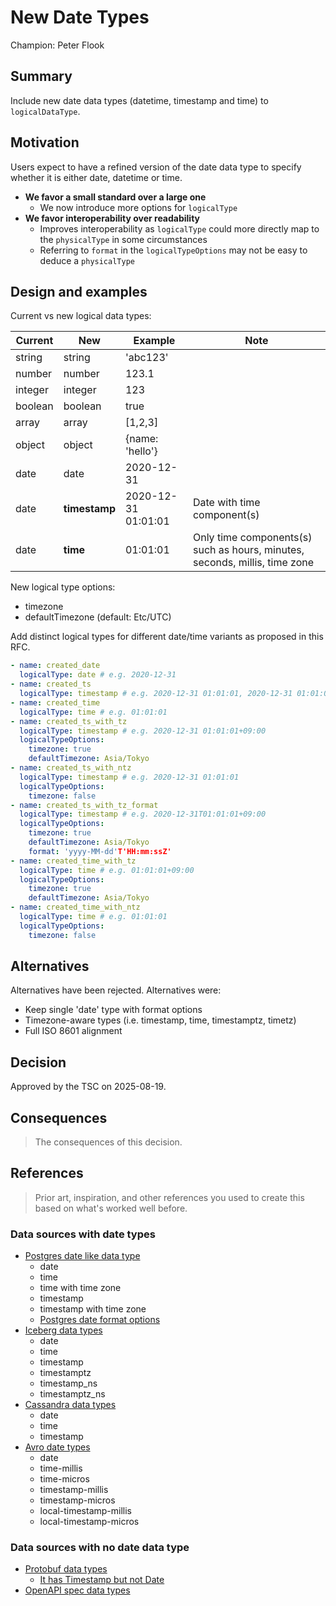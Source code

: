 # New Date Types

Champion: Peter Flook

## Summary

Include new date data types (datetime, timestamp and time) to `logicalDataType`.

## Motivation

Users expect to have a refined version of the date data type to specify whether it is either date, datetime or time.

- **We favor a small standard over a large one**
  - We now introduce more options for `logicalType`
- **We favor interoperability over readability**
  - Improves interoperability as `logicalType` could more directly map to the `physicalType` in some circumstances
  - Referring to `format` in the `logicalTypeOptions` may not be easy to deduce a `physicalType`

## Design and examples

Current vs new logical data types:

| Current | New           | Example             | Note                                                                       |
| ------- | ------------- | ------------------- | -------------------------------------------------------------------------- |
| string  | string        | 'abc123'            |                                                                            |
| number  | number        | 123.1               |                                                                            |
| integer | integer       | 123                 |                                                                            |
| boolean | boolean       | true                |                                                                            |
| array   | array         | [1,2,3]             |                                                                            |
| object  | object        | {name: 'hello'}     |                                                                            |
| date    | date          | 2020-12-31          |                                                                            |
| date    | **timestamp** | 2020-12-31 01:01:01 | Date with time component(s)                                                |
| date    | **time**      | 01:01:01            | Only time components(s) such as hours, minutes, seconds, millis, time zone |

New logical type options:

- timezone
- defaultTimezone (default: Etc/UTC)

Add distinct logical types for different date/time variants as proposed in this RFC.

```yaml
- name: created_date
  logicalType: date # e.g. 2020-12-31
- name: created_ts
  logicalType: timestamp # e.g. 2020-12-31 01:01:01, 2020-12-31 01:01:01+09:00
- name: created_time
  logicalType: time # e.g. 01:01:01
- name: created_ts_with_tz
  logicalType: timestamp # e.g. 2020-12-31 01:01:01+09:00
  logicalTypeOptions:
    timezone: true
    defaultTimezone: Asia/Tokyo
- name: created_ts_with_ntz
  logicalType: timestamp # e.g. 2020-12-31 01:01:01
  logicalTypeOptions:
    timezone: false
- name: created_ts_with_tz_format
  logicalType: timestamp # e.g. 2020-12-31T01:01:01+09:00
  logicalTypeOptions:
    timezone: true
    defaultTimezone: Asia/Tokyo
    format: 'yyyy-MM-dd'T'HH:mm:ssZ'
- name: created_time_with_tz
  logicalType: time # e.g. 01:01:01+09:00
  logicalTypeOptions:
    timezone: true
    defaultTimezone: Asia/Tokyo
- name: created_time_with_ntz
  logicalType: time # e.g. 01:01:01
  logicalTypeOptions:
    timezone: false
```

## Alternatives

Alternatives have been rejected. Alternatives were:

- Keep single 'date' type with format options
- Timezone-aware types (i.e. timestamp, time, timestamptz, timetz)
- Full ISO 8601 alignment

## Decision

Approved by the TSC on 2025-08-19.


## Consequences

> The consequences of this decision.

## References

> Prior art, inspiration, and other references you used to create this based on what's worked well before.

### Data sources with date types

- [Postgres date like data type](https://www.postgresql.org/docs/current/datatype-datetime.html)
  - date
  - time
  - time with time zone
  - timestamp
  - timestamp with time zone
  - [Postgres date format options](https://www.postgresql.org/docs/current/functions-formatting.html#FUNCTIONS-FORMATTING-DATETIME-TABLE)
- [Iceberg data types](https://iceberg.apache.org/spec/#primitive-types)
  - date
  - time
  - timestamp
  - timestamptz
  - timestamp_ns
  - timestamptz_ns
- [Cassandra data types](https://cassandra.apache.org/doc/stable/cassandra/cql/types.html)
  - date
  - time
  - timestamp
- [Avro date types](https://avro.apache.org/docs/1.11.1/specification/#logical-types)
  - date
  - time-millis
  - time-micros
  - timestamp-millis
  - timestamp-micros
  - local-timestamp-millis
  - local-timestamp-micros

### Data sources with no date data type

- [Protobuf data types](https://protobuf.dev/programming-guides/proto3/#scalar)
  - [It has Timestamp but not Date](https://protobuf.dev/reference/protobuf/google.protobuf/#timestamp)
- [OpenAPI spec data types](https://swagger.io/docs/specification/v3_0/data-models/data-types/)
